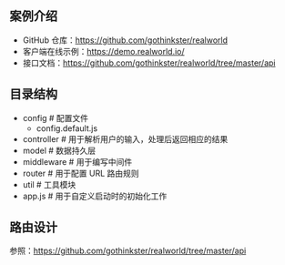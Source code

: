 

## 案例介绍
- GitHub 仓库：https://github.com/gothinkster/realworld
- 客户端在线示例：https://demo.realworld.io/
- 接口文档：https://github.com/gothinkster/realworld/tree/master/api

## 目录结构
- config	# 配置文件
    - config.default.js
- controller	# 用于解析用户的输入，处理后返回相应的结果
- model	# 数据持久层
- middleware	# 用于编写中间件
- router	# 用于配置 URL 路由规则
- util	# 工具模块
- app.js	# 用于自定义启动时的初始化工作

## 路由设计
参照：https://github.com/gothinkster/realworld/tree/master/api
